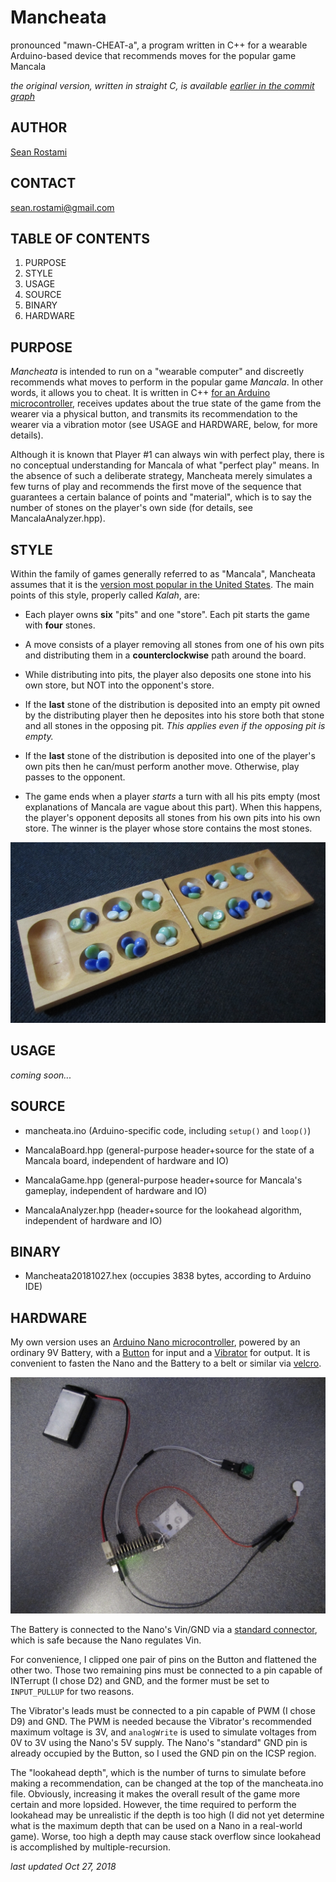 # Mancheata

pronounced "mawn-CHEAT-a", a program written in C++ for a wearable Arduino-based device that recommends moves for the popular game Mancala

_the original version, written in straight C, is available [earlier in the commit graph](https://github.com/seanrostami/Mancheata/tree/e03c83bf486a593646b3f4338f4b97fd1343fcc6)_


## AUTHOR ##

[Sean Rostami](https://www.linkedin.com/in/sean-rostami-77255a141/) 


## CONTACT ##

<sean.rostami@gmail.com>


## TABLE OF CONTENTS ##

1) PURPOSE
2) STYLE
3) USAGE
4) SOURCE
5) BINARY
6) HARDWARE


## PURPOSE ##

_Mancheata_ is intended to run on a "wearable computer" and discreetly recommends what moves to perform in the popular game _Mancala_. In other words, it allows you to cheat. It is written in C++ [for an Arduino microcontroller](https://www.arduino.cc/reference/en/), receives updates about the true state of the game from the wearer via a physical button, and transmits its recommendation to the wearer via a vibration motor (see USAGE and HARDWARE, below, for more details).

Although it is known that Player #1 can always win with perfect play, there is no conceptual understanding for Mancala of what "perfect play" means. In the absence of such a deliberate strategy, Mancheata merely simulates a few turns of play and recommends the first move of the sequence that guarantees a certain balance of points and "material", which is to say the number of stones on the player's own side (for details, see MancalaAnalyzer.hpp).


## STYLE ##

Within the family of games generally referred to as "Mancala", Mancheata assumes that it is the [version most popular in the United States](https://en.wikipedia.org/wiki/Kalah). The main points of this style, properly called _Kalah_, are:

- Each player owns **six** "pits" and one "store". Each pit starts the game with **four** stones.

- A move consists of a player removing all stones from one of his own pits and distributing them in a **counterclockwise** path around the board.

- While distributing into pits, the player also deposits one stone into his own store, but NOT into the opponent's store.

- If the **last** stone of the distribution is deposited into an empty pit owned by the distributing player then he deposites into his store both that stone and all stones in the opposing pit. _This applies even if the opposing pit is empty._

- If the **last** stone of the distribution is deposited into one of the player's own pits then he can/must perform another move. Otherwise, play passes to the opponent.

- The game ends when a player _starts_ a turn with all his pits empty (most explanations of Mancala are vague about this part). When this happens, the player's opponent deposits all stones from his own pits into his own store. The winner is the player whose store contains the most stones.

![MANCALA](https://github.com/seanrostami/Mancheata/raw/master/MANCALA.JPG "board and initial distribution")


## USAGE ##

_coming soon..._


## SOURCE ##

- mancheata.ino (Arduino-specific code, including ```setup()``` and ```loop()```)

- MancalaBoard.hpp (general-purpose header+source for the state of a Mancala board, independent of hardware and IO)

- MancalaGame.hpp (general-purpose header+source for Mancala's gameplay, independent of hardware and IO)

- MancalaAnalyzer.hpp (header+source for the lookahead algorithm, independent of hardware and IO)


## BINARY ##

- Mancheata20181027.hex (occupies 3838 bytes, according to Arduino IDE)


## HARDWARE ##

My own version uses an [Arduino Nano microcontroller](https://store.arduino.cc/arduino-nano), powered by an ordinary 9V Battery, with a [Button](https://www.sparkfun.com/products/14460) for input and a [Vibrator](https://www.sparkfun.com/products/8449) for output. It is convenient to fasten the Nano and the Battery to a belt or similar via [velcro](https://www.lowes.com/pd/VELCRO-0-75-in-White-Roll-Fastener/3037111).

![PROTOTYPE](https://github.com/seanrostami/Mancheata/raw/master/PROTOTYPE.JPG "prototype")

The Battery is connected to the Nano's Vin/GND via a [standard connector](https://www.sparkfun.com/products/91), which is safe because the Nano regulates Vin.

For convenience, I clipped one pair of pins on the Button and flattened the other two. Those two remaining pins must be connected to a pin capable of INTerrupt (I chose D2) and GND, and the former must be set to ```INPUT_PULLUP``` for two reasons.

The Vibrator's leads must be connected to a pin capable of PWM (I chose D9) and GND. The PWM is needed because the Vibrator's recommended maximum voltage is 3V, and ```analogWrite``` is used to simulate voltages from 0V to 3V using the Nano's 5V supply. The Nano's "standard" GND pin is already occupied by the Button, so I used the GND pin on the ICSP region.

The "lookahead depth", which is the number of turns to simulate before making a recommendation, can be changed at the top of the mancheata.ino file. Obviously, increasing it makes the overall result of the game more certain and more lopsided. However, the time required to perform the lookahead may be unrealistic if the depth is too high (I did not yet determine what is the maximum depth that can be used on a Nano in a real-world game). Worse, too high a depth may cause stack overflow since lookahead is accomplished by multiple-recursion.


_last updated Oct 27, 2018_
